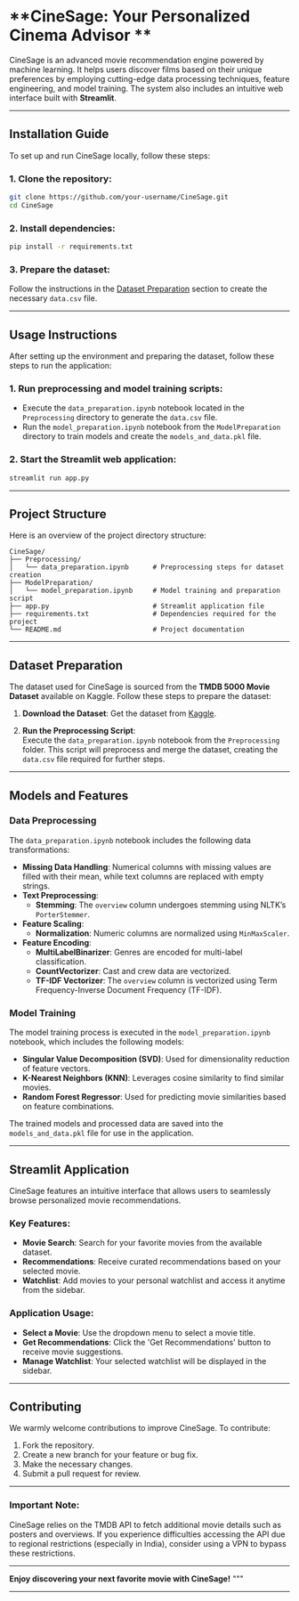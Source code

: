 
# **CineSage: Your Personalized Cinema Advisor **

CineSage is an advanced movie recommendation engine powered by machine learning. It helps users discover films based on their unique preferences by employing cutting-edge data processing techniques, feature engineering, and model training. The system also includes an intuitive web interface built with **Streamlit**.

---

## **Installation Guide**

To set up and run CineSage locally, follow these steps:

### 1. Clone the repository:

```bash
git clone https://github.com/your-username/CineSage.git
cd CineSage
```

### 2. Install dependencies:

```bash
pip install -r requirements.txt
```

### 3. Prepare the dataset:

Follow the instructions in the [Dataset Preparation](#dataset-preparation) section to create the necessary `data.csv` file.

---

## **Usage Instructions**

After setting up the environment and preparing the dataset, follow these steps to run the application:

### 1. Run preprocessing and model training scripts:

- Execute the `data_preparation.ipynb` notebook located in the `Preprocessing` directory to generate the `data.csv` file.
- Run the `model_preparation.ipynb` notebook from the `ModelPreparation` directory to train models and create the `models_and_data.pkl` file.

### 2. Start the Streamlit web application:

```bash
streamlit run app.py
```

---

## **Project Structure**

Here is an overview of the project directory structure:

```
CineSage/
├── Preprocessing/
│   └── data_preparation.ipynb      # Preprocessing steps for dataset creation
├── ModelPreparation/
│   └── model_preparation.ipynb     # Model training and preparation script
├── app.py                          # Streamlit application file
├── requirements.txt                # Dependencies required for the project
└── README.md                       # Project documentation
```

---

## **Dataset Preparation**

The dataset used for CineSage is sourced from the **TMDB 5000 Movie Dataset** available on Kaggle. Follow these steps to prepare the dataset:

1. **Download the Dataset**: Get the dataset from [Kaggle](https://www.kaggle.com/datasets/tmdb/tmdb-movie-metadata).

2. **Run the Preprocessing Script**:  
   Execute the `data_preparation.ipynb` notebook from the `Preprocessing` folder. This script will preprocess and merge the dataset, creating the `data.csv` file required for further steps.

---

## **Models and Features**

### Data Preprocessing

The `data_preparation.ipynb` notebook includes the following data transformations:

- **Missing Data Handling**: Numerical columns with missing values are filled with their mean, while text columns are replaced with empty strings.
- **Text Preprocessing**:
  - **Stemming**: The `overview` column undergoes stemming using NLTK’s `PorterStemmer`.
- **Feature Scaling**:
  - **Normalization**: Numeric columns are normalized using `MinMaxScaler`.
- **Feature Encoding**:
  - **MultiLabelBinarizer**: Genres are encoded for multi-label classification.
  - **CountVectorizer**: Cast and crew data are vectorized.
  - **TF-IDF Vectorizer**: The `overview` column is vectorized using Term Frequency-Inverse Document Frequency (TF-IDF).

### Model Training

The model training process is executed in the `model_preparation.ipynb` notebook, which includes the following models:

- **Singular Value Decomposition (SVD)**: Used for dimensionality reduction of feature vectors.
- **K-Nearest Neighbors (KNN)**: Leverages cosine similarity to find similar movies.
- **Random Forest Regressor**: Used for predicting movie similarities based on feature combinations.

The trained models and processed data are saved into the `models_and_data.pkl` file for use in the application.

---

## **Streamlit Application**

CineSage features an intuitive interface that allows users to seamlessly browse personalized movie recommendations.

### Key Features:

- **Movie Search**: Search for your favorite movies from the available dataset.
- **Recommendations**: Receive curated recommendations based on your selected movie.
- **Watchlist**: Add movies to your personal watchlist and access it anytime from the sidebar.

### Application Usage:

- **Select a Movie**: Use the dropdown menu to select a movie title.
- **Get Recommendations**: Click the 'Get Recommendations' button to receive movie suggestions.
- **Manage Watchlist**: Your selected watchlist will be displayed in the sidebar.

---

## **Contributing**

We warmly welcome contributions to improve CineSage. To contribute:

1. Fork the repository.
2. Create a new branch for your feature or bug fix.
3. Make the necessary changes.
4. Submit a pull request for review.

---

### **Important Note:**

CineSage relies on the TMDB API to fetch additional movie details such as posters and overviews. If you experience difficulties accessing the API due to regional restrictions (especially in India), consider using a VPN to bypass these restrictions.

---

**Enjoy discovering your next favorite movie with CineSage!**
"""

---

